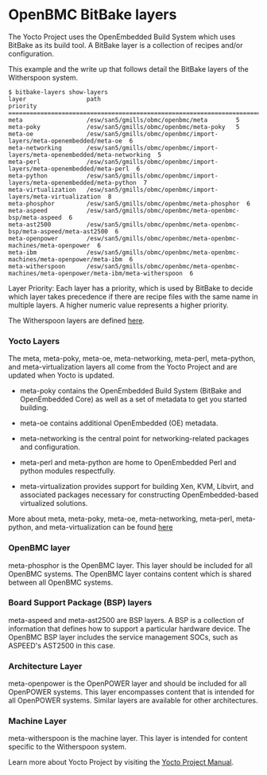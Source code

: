 OpenBMC BitBake layers
================

The Yocto Project uses the OpenEmbedded Build System which uses BitBake as its
build tool. A BitBake layer is a collection of recipes and/or configuration.

This example and the write up that follows detail the BitBake layers of the
Witherspoon system.

```
$ bitbake-layers show-layers
layer                 path                                      priority
==========================================================================
meta                  /esw/san5/gmills/obmc/openbmc/meta        5
meta-poky             /esw/san5/gmills/obmc/openbmc/meta-poky   5
meta-oe               /esw/san5/gmills/obmc/openbmc/import-layers/meta-openembedded/meta-oe  6
meta-networking       /esw/san5/gmills/obmc/openbmc/import-layers/meta-openembedded/meta-networking  5
meta-perl             /esw/san5/gmills/obmc/openbmc/import-layers/meta-openembedded/meta-perl  6
meta-python           /esw/san5/gmills/obmc/openbmc/import-layers/meta-openembedded/meta-python  7
meta-virtualization   /esw/san5/gmills/obmc/openbmc/import-layers/meta-virtualization  8
meta-phosphor         /esw/san5/gmills/obmc/openbmc/meta-phosphor  6
meta-aspeed           /esw/san5/gmills/obmc/openbmc/meta-openbmc-bsp/meta-aspeed  6
meta-ast2500          /esw/san5/gmills/obmc/openbmc/meta-openbmc-bsp/meta-aspeed/meta-ast2500  6
meta-openpower        /esw/san5/gmills/obmc/openbmc/meta-openbmc-machines/meta-openpower  6
meta-ibm              /esw/san5/gmills/obmc/openbmc/meta-openbmc-machines/meta-openpower/meta-ibm  6
meta-witherspoon      /esw/san5/gmills/obmc/openbmc/meta-openbmc-machines/meta-openpower/meta-ibm/meta-witherspoon  6
```

Layer Priority: Each layer has a priority, which is used by BitBake to decide
which layer takes precedence if there are recipe files with the same name in
multiple layers. A higher numeric value represents a higher priority.

The Witherspoon layers are defined
[here](https://github.com/openbmc/openbmc/blob/master/meta-openbmc-machines/meta-openpower/meta-ibm/meta-witherspoon/conf/bblayers.conf.sample).

### Yocto Layers
The meta, meta-poky, meta-oe, meta-networking, meta-perl, meta-python,
and meta-virtualization layers all come from the Yocto Project and are updated
when Yocto is updated.

 * meta-poky contains the OpenEmbedded Build System (BitBake and OpenEmbedded
Core) as well as a set of metadata to get you started building.

 * meta-oe contains additional OpenEmbedded (OE) metadata.

 * meta-networking is the central point for networking-related packages and
configuration.

 * meta-perl and meta-python are home to OpenEmbedded Perl and python modules
respectfully.

 * meta-virtualization provides support for building Xen, KVM, Libvirt, and
associated packages necessary for constructing OpenEmbedded-based virtualized
solutions.

More about meta, meta-poky, meta-oe, meta-networking, meta-perl, meta-python,
and meta-virtualization can be found
[here](https://layers.openembedded.org/layerindex/branch/master/layers/)

### OpenBMC layer
meta-phosphor is the OpenBMC layer. This layer should be included for all
OpenBMC systems. The OpenBMC layer contains content which is shared between all
OpenBMC systems.

### Board Support Package (BSP) layers
meta-aspeed and meta-ast2500 are  BSP layers.
A BSP is a collection of information that defines how to support a particular
hardware device. The OpenBMC BSP layer includes the service management SOCs,
such as ASPEED's AST2500 in this case.

### Architecture Layer
meta-openpower is the OpenPOWER layer and should be included for all OpenPOWER
systems. This layer encompasses content that is intended for all OpenPOWER
systems. Similar layers are available for other architectures.

### Machine Layer
meta-witherspoon is the machine layer. This layer is intended for content
specific to the Witherspoon system.

Learn more about Yocto Project by visiting the
[Yocto Project Manual](http://www.yoctoproject.org/docs/current/ref-manual/ref-manual.html).
